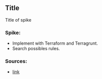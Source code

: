 ## Title

Title of spike

### Spike:

- Implement with Terraform and Terragrunt.
- Search possibles rules.

### Sources:

- [link](https://www.google.com/)

